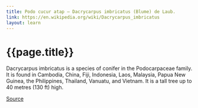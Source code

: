 ```yaml
---
title: Podo cucur atap – Dacrycarpus imbricatus (Blume) de Laub.
link: https://en.wikipedia.org/wiki/Dacrycarpus_imbricatus
layout: learn
---
```

# {{page.title}}

Dacrycarpus imbricatus is a species of conifer in the Podocarpaceae family. It is found in Cambodia, China, Fiji, Indonesia, Laos, Malaysia, Papua New Guinea, the Philippines, Thailand, Vanuatu, and Vietnam. It is a tall tree up to 40 metres (130 ft) high.

[Source](page.link)

